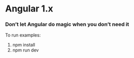# Angular 1.x
### Don’t let Angular do magic when you don’t need it


To run examples:
1. npm install
2. npm run dev
